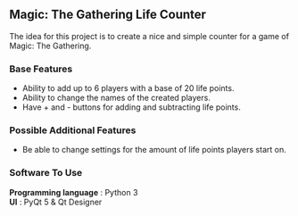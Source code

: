 ## Magic: The Gathering Life Counter
The idea for this project is to create a nice and simple counter for a game of Magic: The Gathering.

### Base Features
* Ability to add up to 6 players with a base of 20 life points.
* Ability to change the names of the created players.
* Have  + and - buttons for adding and subtracting life points.

### Possible Additional Features
* Be able to change settings for the amount of life points players start on.

### Software To Use
<b>Programming language</b> : Python 3<br>
<b>UI</b> : PyQt 5 & Qt Designer
